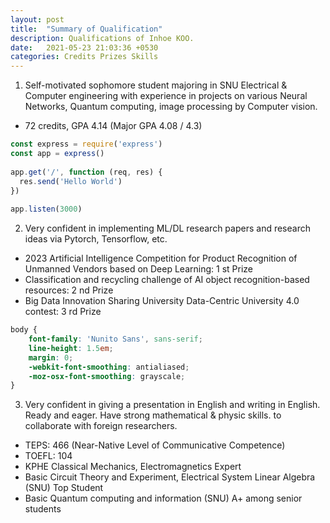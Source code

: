 ```yaml
---
layout: post
title:  "Summary of Qualification"
description: Qualifications of Inhoe KOO.
date:   2021-05-23 21:03:36 +0530
categories: Credits Prizes Skills
---
```

1. Self-motivated sophomore student majoring in SNU Electrical & Computer engineering
with experience in projects on various Neural Networks, Quantum computing, image
processing by Computer vision.
- 72 credits, GPA 4.14 (Major GPA 4.08 / 4.3)

```javascript
const express = require('express')
const app = express()
 
app.get('/', function (req, res) {
  res.send('Hello World')
})
 
app.listen(3000)
```

2. Very confident in implementing ML/DL research papers and research ideas via Pytorch,
Tensorflow, etc.
- 2023 Artificial Intelligence Competition for Product Recognition of Unmanned
Vendors based on Deep Learning: 1
st Prize
- Classification and recycling challenge of AI object recognition-based resources: 2
nd
Prize
- Big Data Innovation Sharing University Data-Centric University 4.0 contest: 3
rd Prize

```scss
body {
	font-family: 'Nunito Sans', sans-serif;
	line-height: 1.5em;
	margin: 0;
	-webkit-font-smoothing: antialiased;
	-moz-osx-font-smoothing: grayscale;
}
```
3. Very confident in giving a presentation in English and writing in English. Ready and eager. Have strong mathematical & physic skills.
to collaborate with foreign researchers.
- TEPS: 466 (Near-Native Level of Communicative Competence)
- TOEFL: 104
- KPHE Classical Mechanics, Electromagnetics Expert
- Basic Circuit Theory and Experiment, Electrical System Linear Algebra (SNU)
Top Student
- Basic Quantum computing and information (SNU) A+ among senior students
